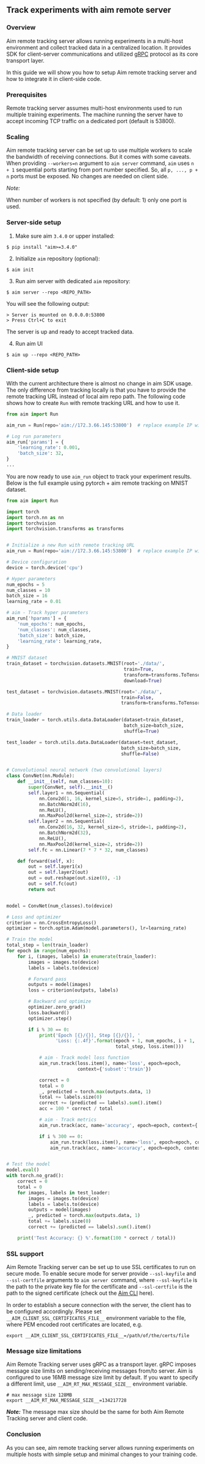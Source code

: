 ## Track experiments with aim remote server

### Overview

Aim remote tracking server allows running experiments in a multi-host environment and collect tracked data in a centralized location.
It provides SDK for client-server communications and utilized [gRPC](https://grpc.io/about/) protocol as its core transport layer.

In this guide we will show you how to setup Aim remote tracking server and how to integrate it in client-side code.

### Prerequisites

Remote tracking server assumes multi-host environments used to run multiple training experiments.
The machine running the server have to accept incoming TCP traffic on a dedicated port (default is 53800).

### Scaling

Aim remote tracking server can be set up to use multiple workers to scale the bandwidth of receiving connections.
But it comes with some caveats. When providing `--workers=n` argument to `aim server` command, `aim` uses `n + 1` sequential 
ports starting from port number specified. So, all  `p, ..., p + n` ports  must be exposed. 
No changes are needed on client side.

_Note:_

When number of workers is not specified (by default: 1) only one port is used.

### Server-side setup

1. Make sure aim `3.4.0` or upper installed:
```shell
$ pip install "aim>=3.4.0"
```

2. Initialize `aim` repository (optional):

```shell
$ aim init
```

3. Run aim server with dedicated `aim` repository:

```shell
$ aim server --repo <REPO_PATH>
```

You will see the following output:
```shell
> Server is mounted on 0.0.0.0:53800
> Press Ctrl+C to exit
```
The server is up and ready to accept tracked data.

4. Run aim UI

```shell
$ aim up --repo <REPO_PATH>
```

### Client-side setup

With the current architecture there is almost no change in aim SDK usage. The only difference from tracking locally is
that you have to provide the remote tracking URL instead of local aim repo path. The following code shows how to create
`Run` with remote tracking URL and how to use it.

```python
from aim import Run

aim_run = Run(repo='aim://172.3.66.145:53800')  # replace example IP with your tracking server IP/hostname

# Log run parameters
aim_run['params'] = {
    'learning_rate': 0.001,
    'batch_size': 32,
}
...
```

You are now ready to use `aim_run` object to track your experiment results. Below is the full example using 
pytorch + aim remote tracking on MNIST dataset.

```python
from aim import Run

import torch
import torch.nn as nn
import torchvision
import torchvision.transforms as transforms


# Initialize a new Run with remote tracking URL
aim_run = Run(repo='aim://172.3.66.145:53800')  # replace example IP with your tracking server IP/hostname

# Device configuration
device = torch.device('cpu')

# Hyper parameters
num_epochs = 5
num_classes = 10
batch_size = 16
learning_rate = 0.01

# aim - Track hyper parameters
aim_run['hparams'] = {
    'num_epochs': num_epochs,
    'num_classes': num_classes,
    'batch_size': batch_size,
    'learning_rate': learning_rate,
}

# MNIST dataset
train_dataset = torchvision.datasets.MNIST(root='./data/',
                                           train=True,
                                           transform=transforms.ToTensor(),
                                           download=True)

test_dataset = torchvision.datasets.MNIST(root='./data/',
                                          train=False,
                                          transform=transforms.ToTensor())

# Data loader
train_loader = torch.utils.data.DataLoader(dataset=train_dataset,
                                           batch_size=batch_size,
                                           shuffle=True)

test_loader = torch.utils.data.DataLoader(dataset=test_dataset,
                                          batch_size=batch_size,
                                          shuffle=False)


# Convolutional neural network (two convolutional layers)
class ConvNet(nn.Module):
    def __init__(self, num_classes=10):
        super(ConvNet, self).__init__()
        self.layer1 = nn.Sequential(
            nn.Conv2d(1, 16, kernel_size=5, stride=1, padding=2),
            nn.BatchNorm2d(16),
            nn.ReLU(),
            nn.MaxPool2d(kernel_size=2, stride=2))
        self.layer2 = nn.Sequential(
            nn.Conv2d(16, 32, kernel_size=5, stride=1, padding=2),
            nn.BatchNorm2d(32),
            nn.ReLU(),
            nn.MaxPool2d(kernel_size=2, stride=2))
        self.fc = nn.Linear(7 * 7 * 32, num_classes)

    def forward(self, x):
        out = self.layer1(x)
        out = self.layer2(out)
        out = out.reshape(out.size(0), -1)
        out = self.fc(out)
        return out


model = ConvNet(num_classes).to(device)

# Loss and optimizer
criterion = nn.CrossEntropyLoss()
optimizer = torch.optim.Adam(model.parameters(), lr=learning_rate)

# Train the model
total_step = len(train_loader)
for epoch in range(num_epochs):
    for i, (images, labels) in enumerate(train_loader):
        images = images.to(device)
        labels = labels.to(device)

        # Forward pass
        outputs = model(images)
        loss = criterion(outputs, labels)

        # Backward and optimize
        optimizer.zero_grad()
        loss.backward()
        optimizer.step()

        if i % 30 == 0:
            print('Epoch [{}/{}], Step [{}/{}], '
                  'Loss: {:.4f}'.format(epoch + 1, num_epochs, i + 1,
                                        total_step, loss.item()))

            # aim - Track model loss function
            aim_run.track(loss.item(), name='loss', epoch=epoch,
                          context={'subset':'train'})

            correct = 0
            total = 0
            _, predicted = torch.max(outputs.data, 1)
            total += labels.size(0)
            correct += (predicted == labels).sum().item()
            acc = 100 * correct / total

            # aim - Track metrics
            aim_run.track(acc, name='accuracy', epoch=epoch, context={'subset': 'train'})

            if i % 300 == 0:
                aim_run.track(loss.item(), name='loss', epoch=epoch, context={'subset': 'val'})
                aim_run.track(acc, name='accuracy', epoch=epoch, context={'subset': 'val'})


# Test the model
model.eval()
with torch.no_grad():
    correct = 0
    total = 0
    for images, labels in test_loader:
        images = images.to(device)
        labels = labels.to(device)
        outputs = model(images)
        _, predicted = torch.max(outputs.data, 1)
        total += labels.size(0)
        correct += (predicted == labels).sum().item()

    print('Test Accuracy: {} %'.format(100 * correct / total))
```

### SSL support 

Aim Remote Tracking server can be set up to use SSL certificates to run on secure mode.
To enable secure mode for server provide `--ssl-keyfile` and `--ssl-certfile` arguments to `aim server `command,
where `--ssl-keyfile` is the path to the private key file for the certificate and `--ssl-certfile` is the path to the signed certificate
(check out the [Aim CLI](../refs/cli.html#server) here).

In order to establish a secure connection with the server, the client has to be configured accordingly.
Please set `__AIM_CLIENT_SSL_CERTIFICATES_FILE__` environment variable to the file, where PEM encoded root certificates are located, e.g.

```shell
export __AIM_CLIENT_SSL_CERTIFICATES_FILE__=/path/of/the/certs/file
```

### Message size limitations
Aim Remote Tracking server uses gRPC as a transport layer. gRPC imposes message size limits on
sending/receiving messages from/to server. Aim is configured to use 16MB message size limit by default.
If you want to specify a different limit, use `__AIM_RT_MAX_MESSAGE_SIZE__` environment variable.
```shell
# max message size 128MB
export __AIM_RT_MAX_MESSAGE_SIZE__=134217728
```

__*Note:*__ The message max size should be the same for both Aim Remote Tracking server and client code.

### Conclusion

As you can see, aim remote tracking server allows running experiments on multiple hosts with simple setup and
minimal changes to your training code.
